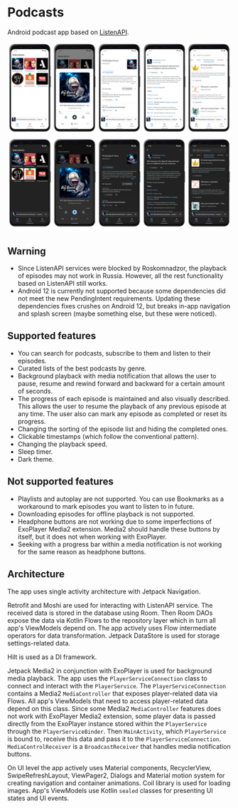 # Podcasts
Android podcast app based on [ListenAPI](https://www.listennotes.com/api/).

![overview_light](assets/overview_light.png)
![overview_dark](assets/overview_dark.png)

## Warning
* Since ListenAPI services were blocked by Roskomnadzor, the playback of episodes may not work in Russia. 
However, all the rest functionality based on ListenAPI still works.
* Android 12 is currently not supported because some dependencies did not meet the new PendingIntent requirements. 
Updating these dependencies fixes crushes on Android 12, but breaks in-app navigation and splash screen (maybe something else, but these were noticed).

## Supported features
* You can search for podcasts, subscribe to them and listen to their episodes.
* Curated lists of the best podcasts by genre.
* Background playback with media notification that allows the user to pause, resume and rewind forward and backward for a certain amount of seconds.
* The progress of each episode is maintained and also visually described. This allows the user to resume the playback of any previous episode at any time.
The user also can mark any episode as completed or reset its progress.
* Changing the sorting of the episode list and hiding the completed ones.
* Clickable timestamps (which follow the conventional pattern).
* Changing the playback speed.
* Sleep timer.
* Dark theme.

## Not supported features
* Playlists and autoplay are not supported. You can use Bookmarks as a workaround to mark episodes you want to listen to in future.
* Downloading episodes for offline playback is not supported.
* Headphone buttons are not working due to some imperfections of ExoPlayer Media2 extension. Media2 should handle these buttons by itself, but
it does not when working with ExoPlayer.
* Seeking with a progress bar within a media notification is not working for the same reason as headphone buttons.

## Architecture
The app uses single activity architecture with Jetpack Navigation. 

Retrofit and Moshi are used for interacting with ListenAPI service. The received data is stored in the database using Room. 
Then Room DAOs expose the data via Kotlin Flows to the repository layer which in turn all app's ViewModels depend on. 
The app actively uses Flow intermediate operators for data transformation. Jetpack DataStore is used for storage settings-related data.

Hilt is used as a DI framework.

Jetpack Media2 in conjunction with ExoPlayer is used for background media playback. The app uses the ```PlayerServiceConnection``` class to connect and
interact with the ```PlayerService```. The ```PlayerServiceConnection``` contains a Media2 ```MediaController``` that exposes player-related data via Flows.
All app's ViewModels that need to access player-related data depend on this class. Since some Media2 ```MediaController``` features does not work with
ExoPlayer Media2 extension, some player data is passed directly from the ExoPlayer instance stored within the ```PlayerService``` through the ```PlayerServiceBinder```.
Then ```MainActivity```, which ```PlayerService``` is bound to, receive this data and pass it to the ```PlayerServiceConnection```.
```MediaControlReceiver``` is a ```BroadcastReceiver``` that handles media notification buttons.

On UI level the app actively uses Material components, RecyclerView, SwipeRefreshLayout, ViewPager2, Dialogs and Material motion system for creating navigation
and container animations. Coil library is used for loading images. App's ViewModels use Kotlin ```sealed``` classes for presenting UI states and UI events.
